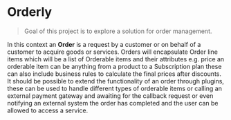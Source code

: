 # Orderly
> Goal of this project is to explore a solution for order management.

In this context an **Order** is a request by a customer or on behalf of a customer to acquire goods or services.
Orders will encapsulate Order line items which will be a list of Orderable items and their attributes e.g. price an orderable item can be anything from a product to a Subscription plan these can also include business rules to calculate the final prices after discounts. It should be possible to extend the functionality of an order through plugins, these can be used to handle different types of orderable items or calling an external payment gateway and awaiting for the callback request or even notifying an external system the order has completed and the user can be allowed to access a service.
